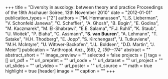 +++
title = "Diversity in auxology: between theory and practice Proceedings of the 18th Aschauer Soiree, 13th November 2010"
date = "2012-01-01"
publication_types = ["2"]
authors = ["M. Hermanussen", "L.S. Lieberman", "V. Schonfeld Janewa", "C. Scheffler", "A. Ghosh", "B. Bogin", "E. Godina", "M. Kaczmarek", "M. El-Shabrawi", "E.E. Salama", "F.J. Ruhli", "K. Staub", "U. Woitek", "P. Blaha", "C. Assmann", "**S. van Buuren**", "A. Lehmann", "T. Satake", "H.H. Thodberg", "E. Jopp", "S. Kirchengast", "J. Tutkuviene", "M.H. McIntyre", "U. Wittwer-Backofen", "J.L. Boldsen", "D.D. Martin", "J. Meier"]
publication = "Anthropol. Anz., (69), 2, _159--174_"
abstract = ""
abstract_short = ""
image_preview = ""
selected = false
projects = []
tags = []
url_pdf = ""
url_preprint = ""
url_code = ""
url_dataset = ""
url_project = ""
url_slides = ""
url_video = ""
url_poster = ""
url_source = ""
math = true
highlight = true
[header]
image = ""
caption = ""
+++
